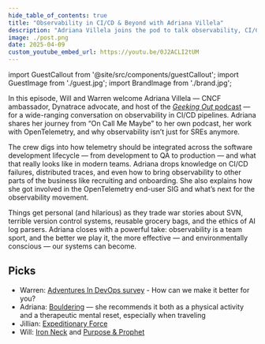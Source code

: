 ```yaml
---
hide_table_of_contents: true
title: "Observability in CI/CD & Beyond with Adriana Villela"
description: "Adriana Villela joins the pod to talk observability, CI/CD pipelines, and how far OpenTelemetry can really go."
image: ./post.png
date: 2025-04-09
custom_youtube_embed_url: https://youtu.be/0J2ACLI2tUM
---
```


import GuestCallout from '@site/src/components/guestCallout';
import GuestImage from './guest.jpg';
import BrandImage from './brand.jpg';

<GuestCallout name="Adriana Villela" link="https://www.linkedin.com/in/adrianavillela" image={GuestImage} brandImg={BrandImage} />

In this episode, Will and Warren welcome Adriana Villela — CNCF ambassador, Dynatrace advocate, and host of the [*Geeking Out* podcast](https://www.linkedin.com/company/geeking-out-podcast/) — for a wide-ranging conversation on observability in CI/CD pipelines. Adriana shares her journey from “On Call Me Maybe” to her own podcast, her work with OpenTelemetry, and why observability isn’t just for SREs anymore.

The crew digs into how telemetry should be integrated across the software development lifecycle — from development to QA to production — and what that really looks like in modern teams. Adriana drops knowledge on CI/CD failures, distributed traces, and even how to bring observability to other parts of the business like recruiting and onboarding. She also explains how she got involved in the OpenTelemetry end-user SIG and what’s next for the observability movement.

Things get personal (and hilarious) as they trade war stories about SVN, terrible version control systems, reusable grocery bags, and the ethics of AI log parsers. Adriana closes with a powerful take: observability is a team sport, and the better we play it, the more effective — and environmentally conscious — our systems can become.

## Picks  
- Warren: [Adventures In DevOps survey](/survey) - How can we make it better for you?
- Adriana: [Bouldering](https://en.wikipedia.org/wiki/Bouldering) — she recommends it both as a physical activity and a therapeutic mental reset, especially when traveling
- Jillian: [Expeditionary Force](https://amzn.to/3KyWZ9R)
- Will: [Iron Neck](https://www.iron-neck.com/) and [Purpose & Prophet](https://thedankoe.com/)
